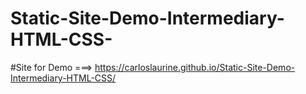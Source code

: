 # Static-Site-Demo-Intermediary-HTML-CSS-

#Site for Demo ===>  https://carloslaurine.github.io/Static-Site-Demo-Intermediary-HTML-CSS/
